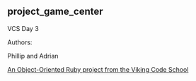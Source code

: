 ## project_game_center

VCS Day 3

Authors:

Phillip and Adrian 

[An Object-Oriented Ruby project from the Viking Code School](http://www.vikingcodeschool.com)